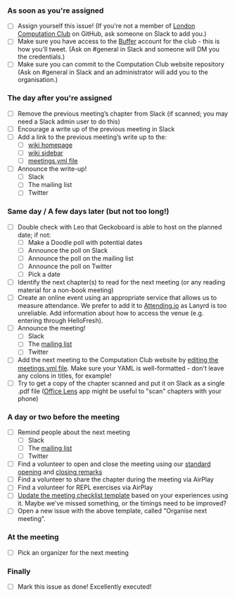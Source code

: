 ### As soon as you're assigned

- [ ] Assign yourself this issue! (If you're not a member of [London Computation Club](https://github.com/computationclub) on GitHub, ask someone on Slack to add you.)
- [ ] Make sure you have access to the [Buffer](http://buffer.com) account for the club - this is how you'll tweet. (Ask on #general in Slack and someone will DM you the credentials.)
- [ ] Make sure you can commit to the Computation Club website repository (Ask on #general in Slack and an administrator will add you to the organisation.)

### The day after you're assigned

- [ ] Remove the previous meeting’s chapter from Slack (if scanned; you may need a Slack admin user to do this)
- [ ] Encourage a write up of the previous meeting in Slack
- [ ] Add a link to the previous meeting’s write up to the: 
  * [ ] [wiki homepage](https://github.com/computationclub/computationclub.github.io/wiki/Home/_edit)
  * [ ] [wiki sidebar](https://github.com/computationclub/computationclub.github.io/wiki/_Sidebar/_edit)
  * [ ] [meetings.yml file](https://github.com/computationclub/computationclub.github.io/edit/master/_data/meetings.yml)
- [ ] Announce the write-up!
  * [ ] Slack
  * [ ] The mailing list
  * [ ] Twitter

### Same day / A few days later (but not too long!)

- [ ] Double check with Leo that Geckoboard is able to host on the planned date; if not:
  * [ ] Make a Doodle poll with potential dates
  * [ ] Announce the poll on Slack
  * [ ] Announce the poll on the mailing list
  * [ ] Announce the poll on Twitter
  * [ ] Pick a date
- [ ] Identify the next chapter(s) to read for the next meeting (or any reading material for a non-book meeting)
- [ ] Create an online event using an appropriate service that allows us to measure attendance.  We prefer to add it to [Attending.io](https://attending.io) as Lanyrd is too unreliable. Add information about how to access the venue (e.g. entering through HelloFresh).
- [ ] Announce the meeting!
  * [ ] Slack
  * [ ] The [mailing list](https://groups.google.com/forum/#!forum/london-computation-club)
  * [ ] Twitter
- [ ] Add the next meeting to the Computation Club website by [editing the meetings.yml file](https://github.com/computationclub/computationclub.github.io/edit/master/_data/meetings.yml). Make sure your YAML is well-formatted - don't leave any colons in titles, for example!
- [ ] Try to get a copy of the chapter scanned and put it on Slack as a single .pdf file ([Office Lens](https://itunes.apple.com/gb/app/office-lens/id975925059?mt=8) app might be useful to "scan" chapters with your phone)

### A day or two before the meeting

- [ ] Remind people about the next meeting
  * [ ] Slack
  * [ ] The [mailing list](https://groups.google.com/forum/#!forum/london-computation-club)
  * [ ] Twitter
- [ ] Find a volunteer to open and close the meeting using our [standard opening](https://github.com/computationclub/computationclub.github.io/wiki/Starting-a-meeting) and [closing remarks](https://github.com/computationclub/computationclub.github.io/wiki/Running-a-retrospective)
- [ ] Find a volunteer to share the chapter during the meeting via AirPlay
- [ ] Find a volunteer for REPL exercises via AirPlay
- [ ] [Update the meeting checklist template](https://github.com/computationclub/computationclub.github.io/edit/master/.github/issue_template.md) based on your experiences using it. Maybe we've missed something, or the timings need to be improved?
- [ ] Open a new issue with the above template, called "Organise next meeting".

### At the meeting

- [ ] Pick an organizer for the next meeting

### Finally

- [ ] Mark this issue as done! Excellently executed!
